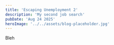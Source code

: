 ```yaml
---
title: 'Escaping Unemployment 2'
description: 'My second job search'
pubDate: 'Aug 24 2025'
heroImage: '../../assets/blog-placeholder.jpg'
---
```


Bleh